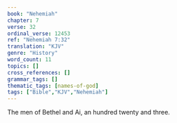 ```yaml
---
book: "Nehemiah"
chapter: 7
verse: 32
ordinal_verse: 12453
ref: "Nehemiah 7:32"
translation: "KJV"
genre: "History"
word_count: 11
topics: []
cross_references: []
grammar_tags: []
thematic_tags: [names-of-god]
tags: ["Bible","KJV","Nehemiah"]
---
```

The men of Bethel and Ai, an hundred twenty and three.
